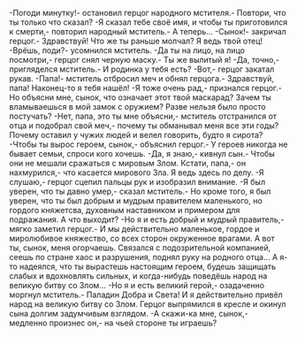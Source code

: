   -Погоди минутку!- остановил герцог народного мстителя.- Повтори, что ты только что сказал?
-Я сказал тебе своё имя, и чтобы ты приготовился к смерти,- повторил народный мститель.- А теперь...
-Сынок!- закричал герцог.- Здравствуй! Что же ты раньше молчал? Я ведь твой отец!
-Врёшь, поди?- усомнился мститель.
-Да ты на лицо, на лицо посмотри,- герцог снял черную маску.- Ты же вылитый я!
-Да, точно,- пригляделся мститель.- И родинка у тебя есть?
-Вот,- герцог закатал рукав.
-Папа!- мститель отбросил меч и обнял герцога.- Здравствуй, папа! Наконец-то я тебя нашёл!
-Я тоже очень рад,- признался герцог.- Но объясни мне, сынок, что означает этот твой маскарад? Зачем ты вламываешься в мой замок с оружием? Разве нельзя было просто постучать?
-Нет, папа, это ты мне объясни,- мститель отстранился от отца и подобрал свой меч,- почему ты обманывал меня все эти годы? Почему оставил у чужих людей и велел говорить, будто я сирота?
-Чтобы ты вырос героем, сынок,- объяснил герцог.- У героев никогда не бывает семьи, спроси кого хочешь.
-Да, я знаю,- кивнул сын.- Чтобы они не мешали сражаться с мировым Злом. Кстати, папа,- он нахмурился,- что касается мирового Зла. Я ведь здесь по делу.
-Я слушаю,- герцог сцепил пальцы рук и изобразил внимание.
-Я был уверен, что ты давно умер,- сказал мститель.- Но кроме того, я был уверен, что ты был добрым и мудрым правителем маленького, но гордого княжетсва, духовным наставником и примером для подражания. А что выходит?
-Но я и есть добрый и мудрый правитель,- мягко заметил герцог.- И мы действительно маленькое, гордое и миролюбивое княжество, со всех сторон окруженное врагами. А вот ты, сынок, меня огорчаешь. Связался с подозрительной компанией, сеешь по стране хаос и разрушения, поднял руку на родного отца... А я-то надеялся, что ты вырастешь настоящим героем, будешь защищать слабых и вдохновлять сильных, и когда-нибудь поведёшь народ на великую битву со Злом...
-Но я и есть великий герой,- озадаченно моргнул мститель.- Паладин Добра и Света! И я действительно привёл народ на великую битву со Злом.
Герцог выпрямился в кресле и окинул сына долгим задумчивым взглядом.
-А скажи-ка мне, сынок,- медленно произнес он,- на чьей стороне ты играешь?      